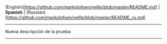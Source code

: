 (English)[https://github.com/markolofsen/nellle/blob/master/README.md] | **Spanish** | (Russian)[https://github.com/markolofsen/nellle/blob/master/README_ru.md]

---

Nueva descripción de la prueba

---

